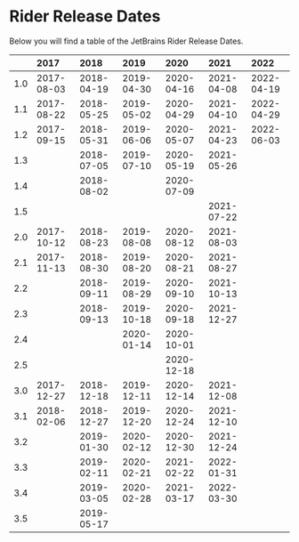 # Rider Release Dates
Below you will find a table of the JetBrains Rider Release Dates.

|     | 2017       | 2018       | 2019       | 2020       | 2021       | 2022       |
|----:|:-----------|:-----------|:-----------|:-----------|:-----------|:-----------|
| 1.0 | 2017-08-03 | 2018-04-19 | 2019-04-30 | 2020-04-16 | 2021-04-08 | 2022-04-19 |
| 1.1 | 2017-08-22 | 2018-05-25 | 2019-05-02 | 2020-04-29 | 2021-04-10 | 2022-04-29 |
| 1.2 | 2017-09-15 | 2018-05-31 | 2019-06-06 | 2020-05-07 | 2021-04-23 | 2022-06-03 |
| 1.3 |            | 2018-07-05 | 2019-07-10 | 2020-05-19 | 2021-05-26 |            |
| 1.4 |            | 2018-08-02 |            | 2020-07-09 |            |            |
| 1.5 |            |            |            |            | 2021-07-22 |            |
| 2.0 | 2017-10-12 | 2018-08-23 | 2019-08-08 | 2020-08-12 | 2021-08-03 |            |
| 2.1 | 2017-11-13 | 2018-08-30 | 2019-08-20 | 2020-08-21 | 2021-08-27 |            |
| 2.2 |            | 2018-09-11 | 2019-08-29 | 2020-09-10 | 2021-10-13 |            |
| 2.3 |            | 2018-09-13 | 2019-10-18 | 2020-09-18 | 2021-12-27 |            |
| 2.4 |            |            | 2020-01-14 | 2020-10-01 |            |            |
| 2.5 |            |            |            | 2020-12-18 |            |            |
| 3.0 | 2017-12-27 | 2018-12-18 | 2019-12-11 | 2020-12-14 | 2021-12-08 |            |
| 3.1 | 2018-02-06 | 2018-12-27 | 2019-12-20 | 2020-12-24 | 2021-12-10 |            |
| 3.2 |            | 2019-01-30 | 2020-02-12 | 2020-12-30 | 2021-12-24 |            |
| 3.3 |            | 2019-02-11 | 2020-02-21 | 2021-02-22 | 2022-01-31 |            |
| 3.4 |            | 2019-03-05 | 2020-02-28 | 2021-03-17 | 2022-03-30 |            |
| 3.5 |            | 2019-05-17 |            |            |            |            |